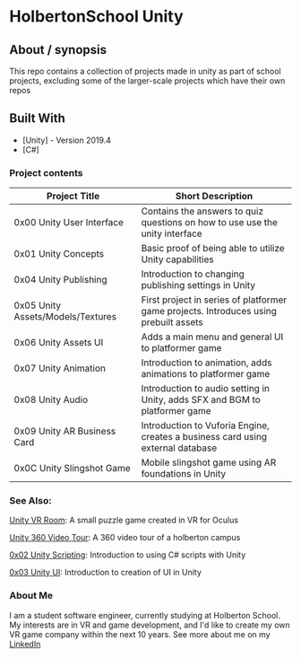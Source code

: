 # HolbertonSchool Unity

## About / synopsis
This repo contains a collection of projects made in unity as part of school projects, excluding some of the larger-scale projects which have their own repos

## Built With

* [Unity] - Version 2019.4
* [C#]

### Project contents

| Project Title | Short Description |
| --- | --- |
|0x00 Unity User Interface|Contains the answers to quiz questions on how to use use the unity interface|
|0x01 Unity Concepts|Basic proof of being able to utilize Unity capabilities|
|0x04 Unity Publishing|Introduction to changing publishing settings in Unity|
|0x05 Unity Assets/Models/Textures|First project in series of platformer game projects. Introduces using prebuilt assets|
|0x06 Unity Assets UI|Adds a main menu and general UI to platformer game|
|0x07 Unity Animation|Introduction to animation, adds animations to platformer game|
|0x08 Unity Audio|Introduction to audio setting in Unity, adds SFX and BGM to platformer game|
|0x09 Unity AR Business Card|Introduction to Vuforia Engine, creates a business card using external database|
|0x0C Unity Slingshot Game|Mobile slingshot game using AR foundations in Unity|

### See Also:
[Unity VR Room](https://github.com/MenacingManatee/0x0B-unity-vr_room): A small puzzle game created in VR for Oculus

[Unity 360 Video Tour](https://github.com/MenacingManatee/0x0A-unity-360_video_tour): A 360 video tour of a holberton campus

[0x02 Unity Scripting](https://github.com/MenacingManatee/0x02-unity-scripting): Introduction to using C# scripts with Unity

[0x03 Unity UI](https://github.com/MenacingManatee/0x03-unity-ui): Introduction to creation of UI in Unity

### About Me
I am a student software engineer, currently studying at Holberton School. My interests are in VR and game development, and I'd like to create my own VR game company within the next 10 years. See more about me on my [LinkedIn](https://www.linkedin.com/in/brett-davis-132916155/)
